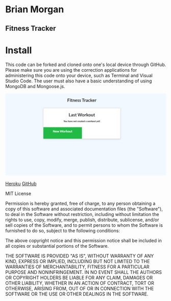 # Brian Morgan
## Fitness Tracker


# Install
This code can be forked and cloned onto one's local device through GitHub. Please make sure you are using the correction applications for administering this code onto your device, such as Terminal and Visual Studio Code. The user must also have a basic understanding of using MongoDB and Mongoose.js.


![alt text](fit.png)

[Heroku](https://enigmatic-ridge-60091.herokuapp.com/)
[GitHub](https://github.com/N-Person/fitnesstracker)

MIT License

Permission is hereby granted, free of charge, to any person obtaining a copy of this software and associated documentation files (the "Software"), to deal in the Software without restriction, including without limitation the rights to use, copy, modify, merge, publish, distribute, sublicense, and/or sell copies of the Software, and to permit persons to whom the Software is furnished to do so, subject to the following conditions:

The above copyright notice and this permission notice shall be included in all copies or substantial portions of the Software.

THE SOFTWARE IS PROVIDED "AS IS", WITHOUT WARRANTY OF ANY KIND, EXPRESS OR IMPLIED, INCLUDING BUT NOT LIMITED TO THE WARRANTIES OF MERCHANTABILITY, FITNESS FOR A PARTICULAR PURPOSE AND NONINFRINGEMENT. IN NO EVENT SHALL THE AUTHORS OR COPYRIGHT HOLDERS BE LIABLE FOR ANY CLAIM, DAMAGES OR OTHER LIABILITY, WHETHER IN AN ACTION OF CONTRACT, TORT OR OTHERWISE, ARISING FROM, OUT OF OR IN CONNECTION WITH THE SOFTWARE OR THE USE OR OTHER DEALINGS IN THE SOFTWARE.
